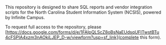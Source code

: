 This repository is designed to share SQL reports and vendor integration scripts for the North Carolina Student Information System (NCSIS), powered by Infinite Campus.

To request full access to the repository, please [https://docs.google.com/forms/d/e/1FAIpQLScZ8oBsNaEUdsqUFITwstBTu4cFSPIA4xzm3nAOkiLJEP_D-w/viewform?usp=sf_link](complete this form). 